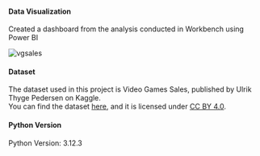 <h4>Data Visualization</h4>
Created a dashboard from the analysis conducted in Workbench using Power BI 


![vgsales](https://github.com/user-attachments/assets/664bbfca-35a3-4d15-8a1a-74864e40810c)

<h4>Dataset</h4>
The dataset used in this project is Video Games Sales, published by Ulrik Thyge Pedersen on Kaggle. <br>
You can find the dataset <a href="https://www.kaggle.com/datasets/ulrikthygepedersen/video-games-sales/data">here</a>, and it is licensed under <a href="https://creativecommons.org/licenses/by/4.0/">CC BY 4.0</a>.

<h4>Python Version</h4>
Python Version: 3.12.3


